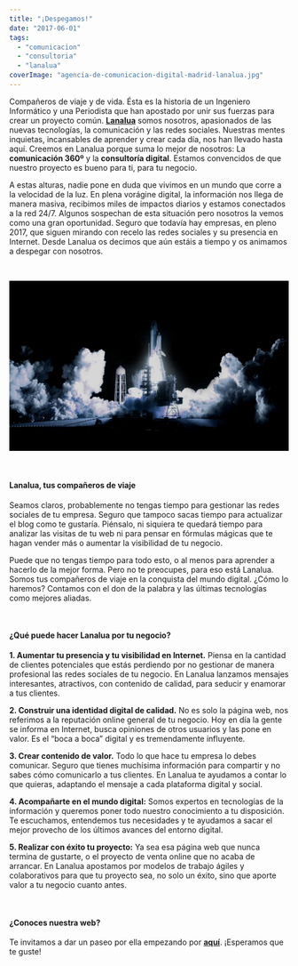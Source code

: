 ```yaml
---
title: "¡Despegamos!"
date: "2017-06-01"
tags: 
  - "comunicacion"
  - "consultoria"
  - "lanalua"
coverImage: "agencia-de-comunicacion-digital-madrid-lanalua.jpg"
---
```


Compañeros de viaje y de vida. Ésta es la historia de un Ingeniero Informático y una Periodista que han apostado por unir sus fuerzas para crear un proyecto común. **[Lanalua](https://lanalua.com)** somos nosotros, apasionados de las nuevas tecnologías, la comunicación y las redes sociales. Nuestras mentes inquietas, incansables de aprender y crear cada día, nos han llevado hasta aquí. Creemos en Lanalua porque suma lo mejor de nosotros: La **comunicación 360º** y la **consultoría digital**. Estamos convencidos de que nuestro proyecto es bueno para ti, para tu negocio.

A estas alturas, nadie pone en duda que vivimos en un mundo que corre a la velocidad de la luz. En plena vorágine digital, la información nos llega de manera masiva, recibimos miles de impactos diarios y estamos conectados a la red 24/7. Algunos sospechan de esta situación pero nosotros la vemos como una gran oportunidad. Seguro que todavía hay empresas, en pleno 2017, que siguen mirando con recelo las redes sociales y su presencia en Internet. Desde Lanalua os decimos que aún estáis a tiempo y os animamos a despegar con nosotros.

 

![agencia de comunicacion digital madrid](/images/agencia-de-comunicacion-digital-madrid-lanalua.jpg)

 

#### Lanalua, tus compañeros de viaje

Seamos claros, probablemente no tengas tiempo para gestionar las redes sociales de tu empresa. Seguro que tampoco sacas tiempo para actualizar el blog como te gustaría. Piénsalo, ni siquiera te quedará tiempo para analizar las visitas de tu web ni para pensar en fórmulas mágicas que te hagan vender más o aumentar la visibilidad de tu negocio.

Puede que no tengas tiempo para todo esto, o al menos para aprender a hacerlo de la mejor forma. Pero no te preocupes, para eso está Lanalua. Somos tus compañeros de viaje en la conquista del mundo digital. ¿Cómo lo haremos? Contamos con el don de la palabra y las últimas tecnologías como mejores aliadas.

 

#### ¿Qué puede hacer Lanalua por tu negocio?

**1\. Aumentar tu presencia y tu visibilidad en Internet.** Piensa en la cantidad de clientes potenciales que estás perdiendo por no gestionar de manera profesional las redes sociales de tu negocio. En Lanalua lanzamos mensajes interesantes, atractivos, con contenido de calidad, para seducir y enamorar a tus clientes.

**2\. Construir una identidad digital de calidad.** No es solo la página web, nos referimos a la reputación online general de tu negocio. Hoy en día la gente se informa en Internet, busca opiniones de otros usuarios y las pone en valor. Es el “boca a boca” digital y es tremendamente influyente.

**3\. Crear contenido de valor.** Todo lo que hace tu empresa lo debes comunicar. Seguro que tienes muchísima información para compartir y no sabes cómo comunicarlo a tus clientes. En Lanalua te ayudamos a contar lo que quieras, adaptando el mensaje a cada plataforma digital y social.

**4\. Acompañarte en el mundo digital:** Somos expertos en tecnologías de la información y queremos poner todo nuestro conocimiento a tu disposición. Te escuchamos, entendemos tus necesidades y te ayudamos a sacar el mejor provecho de los últimos avances del entorno digital.

**5\. Realizar con éxito tu proyecto:** Ya sea esa página web que nunca termina de gustarte, o el proyecto de venta online que no acaba de arrancar. En Lanalua apostamos por modelos de trabajo ágiles y colaborativos para que tu proyecto sea, no solo un éxito, sino que aporte valor a tu negocio cuanto antes.

 

#### ¿Conoces nuestra web?

Te invitamos a dar un paseo por ella empezando por **[aquí](https://lanalua.com)**. ¡Esperamos que te guste!
